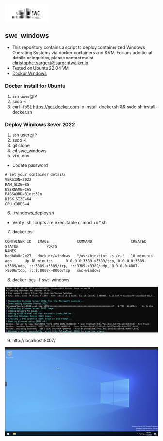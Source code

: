![alt text](swclogo.jpg)
## swc_windows

* This repository contains a script to deploy containerized Windows Operating Systems via docker containers and KVM. For any additional details or inquiries, please contact me at christopher.sargent@sargentwalker.io.
* Tested on Ubuntu 22.04 VM
* [Dockur Windows](https://github.com/dockur/windows/tree/master)

### Docker install for Ubuntu 
1. ssh user@IP
2. sudo -i 
3. curl -fsSL https://get.docker.com -o install-docker.sh && sudo sh install-docker.sh

### Deploy Windows Sever 2022
1. ssh user@IP
2. sudo -i 
3. git clone 
4. cd swc_windows
5. vim .env
* Update password
```
# Set your container details
VERSION=2022
RAM_SIZE=8G
USERNAME=CAS
PASSWORD=31nst31n
DISK_SIZE=64
CPU_CORES=4
```
6. ./windows_deploy.sh
* Verify .sh scripts are executable chmod +x *.sh
7. docker ps 
```
CONTAINER ID   IMAGE             COMMAND                  CREATED             STATUS             PORTS                                                                                                                               NAMES
badb0a8c2e27   dockurr/windows   "/usr/bin/tini -s /r…"   18 minutes ago      Up 18 minutes      0.0.0.0:3389->3389/tcp, 0.0.0.0:3389->3389/udp, :::3389->3389/tcp, :::3389->3389/udp, 0.0.0.0:8007->8006/tcp, [::]:8007->8006/tcp   swc-windows
```
8. docker logs -f swc-windows

![Screenshot](resources/windows1.jpg)

9. http://localhost:8007/

![Screenshot](resources/windows2.jpg)


